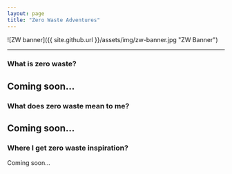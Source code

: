 ```yaml
---
layout: page
title: "Zero Waste Adventures"
---
```


![ZW banner]({{ site.github.url }}/assets/img/zw-banner.jpg "ZW Banner")

---

### What is **zero waste**?

Coming soon...
---

### What does **zero waste** mean to me?

Coming soon...
---

### Where I get zero waste inspiration? 
Coming soon...